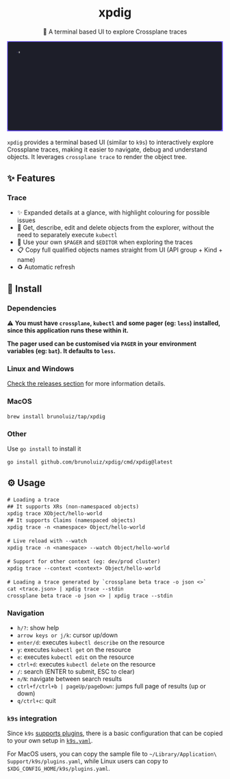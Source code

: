 <h1 align="center">
  xpdig
</h1>

<p align="center">
  🧰 A terminal based UI to explore Crossplane traces
</p>

![demo gif](./demo.gif)

`xpdig` provides a terminal based UI (similar to `k9s`) to interactively explore Crossplane traces,
making it easier to navigate, debug and understand objects. It leverages `crossplane trace` to render the object tree.

## ✨ Features

### Trace

- ✨ Expanded details at a glance, with highlight colouring for possible issues
- 📖 Get, describe, edit and delete objects from the explorer, without the need to separately execute `kubectl`
- 🔨 Use your own `$PAGER` and `$EDITOR` when exploring the traces
- 📋 Copy full qualified objects names straight from UI (API group + Kind + name)
- ♻️ Automatic refresh

## 📀 Install

### Dependencies

⚠️ **You must have `crossplane`, `kubectl` and some pager (eg: `less`) installed, since this application runs these within it.**

**The pager used can be customised via `PAGER` in your environment variables (eg: `bat`). It defaults to `less`.**

### Linux and Windows

[Check the releases section](https://github.com/brunoluiz/xpdig/releases) for more information details.

### MacOS

```
brew install brunoluiz/tap/xpdig
```

### Other

Use `go install` to install it

```
go install github.com/brunoluiz/xpdig/cmd/xpdig@latest
```

## ⚙️ Usage

```
# Loading a trace
## It supports XRs (non-namespaced objects)
xpdig trace XObject/hello-world
## It supports Claims (namespaced objects)
xpdig trace -n <namespace> Object/hello-world

# Live reload with --watch
xpdig trace -n <namespace> --watch Object/hello-world

# Support for other context (eg: dev/prod cluster)
xpdig trace --context <context> Object/hello-world

# Loading a trace generated by `crossplane beta trace -o json <>`
cat <trace.json> | xpdig trace --stdin
crossplane beta trace -o json <> | xpdig trace --stdin
```

### Navigation

- `h/?`: show help
- `arrow keys or j/k`: cursor up/down
- `enter/d`: executes `kubectl describe` on the resource
- `y`: executes `kubectl get` on the resource
- `e`: executes `kubectl edit` on the resource
- `ctrl+d`: executes `kubectl delete` on the resource
- `/`: search (ENTER to submit, ESC to clear)
- `n/N`: navigate between search results
- `ctrl+f/ctrl+b | pageUp/pageDown`: jumps full page of results (up or down)
- `q/ctrl+c`: quit

### `k9s` integration

Since `k9s` [supports plugins](https://k9scli.io/topics/plugins/), there is a basic configuration that can be
copied to your own setup in [`k9s.yaml`](./k9s.yaml).

For MacOS users, you can copy the sample file to `~/Library/Application\ Support/k9s/plugins.yaml`,
while Linux users can copy to `$XDG_CONFIG_HOME/k9s/plugins.yaml`.

